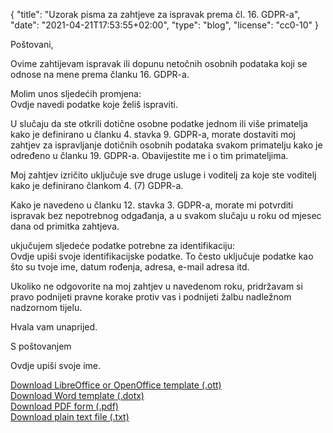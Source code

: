 {
    "title": "Uzorak pisma za zahtjeve za ispravak prema čl. 16. GDPR-a",
    "date": "2021-04-21T17:53:55+02:00",
    "type": "blog",
    "license": "cc0-10"
}

<div class="blog-letter">
<p>Poštovani,</p>

<p>Ovime zahtijevam ispravak ili dopunu netočnih osobnih podataka koji se odnose na mene prema članku 16. GDPR-a.</p>

<p>Molim unos sljedećih promjena:<br>
<span class="blog-letter-fill-in">Ovdje navedi podatke koje želiš ispraviti.</span></p>

<p>U slučaju da ste otkrili dotične osobne podatke jednom ili više primatelja kako je definirano u članku 4. stavka 9. GDPR-a, morate dostaviti moj zahtjev za ispravljanje dotičnih osobnih podataka svakom primatelju kako je određeno u članku 19. GDPR-a. Obavijestite me i o tim primateljima.</p>

<p>Moj zahtjev izričito uključuje  sve druge usluge i voditelj za koje ste voditelj kako je definirano člankom 4. (7) GDPR-a.</p>

<p>Kako je navedeno u članku 12. stavka 3. GDPR-a, morate mi potvrditi ispravak bez nepotrebnog odgađanja, a u svakom slučaju u roku od mjesec dana od primitka zahtjeva.</p>

<p>ukjučujem sljedeće podatke potrebne za identifikaciju:<br>
<span class="blog-letter-fill-in">Ovdje upiši svoje identifikacijske podatke. To često uključuje podatke kao što su tvoje ime, datum rođenja, adresa, e-mail adresa itd.</span></p>

<p>Ukoliko ne odgovorite na moj zahtjev u navedenom roku, pridržavam si pravo podnijeti pravne korake protiv vas i podnijeti žalbu nadležnom nadzornom tijelu.</p>

<p>Hvala vam unaprijed.</p>

<p>S poštovanjem</p>

<p><span class="blog-letter-fill-in">Ovdje upiši svoje ime.</span></p>
</div>

<a href="/downloads/uzorak-pismo-gdpr-ispravljanje-zahtjev-osobnipodaci.org.ott" class="button button-primary" style="margin-bottom: 10px;">Download LibreOffice or OpenOffice template (.ott)</a><br>
<a href="/downloads/uzorak-pismo-gdpr-ispravljanje-zahtjev-osobnipodaci.org.dotx" class="button button-secondary" style="margin-bottom: 10px;">Download Word template (.dotx)</a><br>
<a href="/downloads/uzorak-pismo-gdpr-ispravljanje-zahtjev-osobnipodaci.org.pdf" class="button button-secondary" style="margin-bottom: 10px;">Download PDF form (.pdf)</a><br>
<a href="/downloads/uzorak-pismo-gdpr-ispravljanje-zahtjev-osobnipodaci.org.txt" class="button button-secondary">Download plain text file (.txt)</a>

